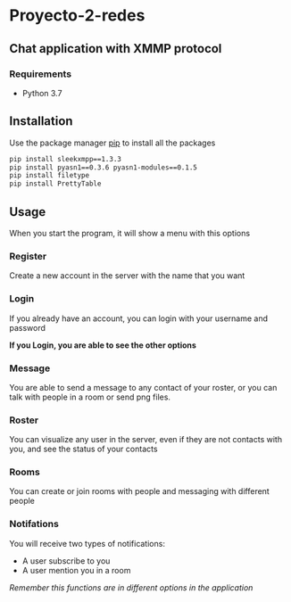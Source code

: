 # Proyecto-2-redes
## Chat application with XMMP protocol

### Requirements
- Python 3.7

## Installation
Use the package manager [pip](https://pip.pypa.io/en/stable/) to install all the packages
```bash
pip install sleekxmpp==1.3.3
pip install pyasn1==0.3.6 pyasn1-modules==0.1.5
pip install filetype
pip install PrettyTable
```

## Usage
When you start the program, it will show a menu with this options

### Register
Create a new account in the server with the name that you want

### Login
If you already have an account, you can login with your username and password


**If you Login, you are able to see the other options** 

### Message
You are able to send a message to any contact of your roster, or you can talk with people in a room or send png files.

### Roster
You can visualize any user in the server, even if they are not contacts with you, and see the status of your contacts

### Rooms
You can create or join rooms with people and messaging with different people

### Notifations
You will receive two types of notifications:
* A user subscribe to you
* A user mention you in a room

*Remember this functions are in different options in the application*

